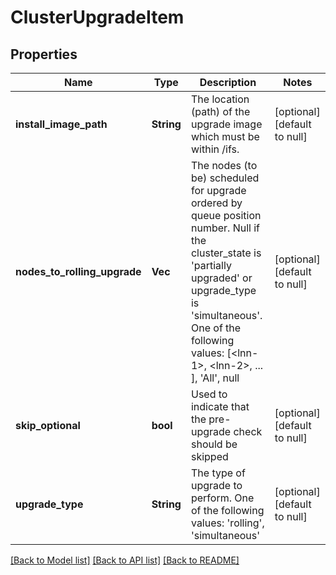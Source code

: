 # ClusterUpgradeItem

## Properties
Name | Type | Description | Notes
------------ | ------------- | ------------- | -------------
**install_image_path** | **String** | The location (path) of the upgrade image which must be within /ifs. | [optional] [default to null]
**nodes_to_rolling_upgrade** | **Vec<i32>** | The nodes (to be) scheduled for upgrade ordered by queue position number. Null if the cluster_state is &#39;partially upgraded&#39; or upgrade_type is &#39;simultaneous&#39;. One of the following values: [&lt;lnn-1&gt;, &lt;lnn-2&gt;, ... ], &#39;All&#39;, null | [optional] [default to null]
**skip_optional** | **bool** | Used to indicate that the pre-upgrade check should be skipped | [optional] [default to null]
**upgrade_type** | **String** | The type of upgrade to perform. One of the following values: &#39;rolling&#39;, &#39;simultaneous&#39; | [optional] [default to null]

[[Back to Model list]](../README.md#documentation-for-models) [[Back to API list]](../README.md#documentation-for-api-endpoints) [[Back to README]](../README.md)


